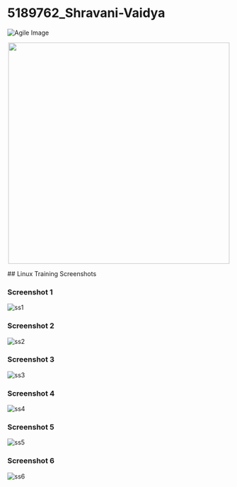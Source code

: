 # 5189762_Shravani-Vaidya

![Agile Image](./SDLC/agile.jpg)

<p align="center">
  <img src="GIT/simplilearn_certificate.jpg" width="500">
</p>
## Linux Training Screenshots

### Screenshot 1
![ss1](LINUX/ss1.jpg)

### Screenshot 2
![ss2](LINUX/ss2.jpg)

### Screenshot 3
![ss3](LINUX/ss3.jpg)

### Screenshot 4
![ss4](LINUX/ss4.jpg)

### Screenshot 5
![ss5](LINUX/ss5.jpg)

### Screenshot 6
![ss6](LINUX/ss6.jpg)
